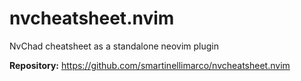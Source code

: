 # nvcheatsheet.nvim

NvChad cheatsheet as a standalone neovim plugin

**Repository:** <https://github.com/smartinellimarco/nvcheatsheet.nvim>
